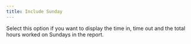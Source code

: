 ```yaml
---
title: Include Sunday
---
```



Select this option if you want to display the time in, time out and  the total hours worked on Sundays in the report.
